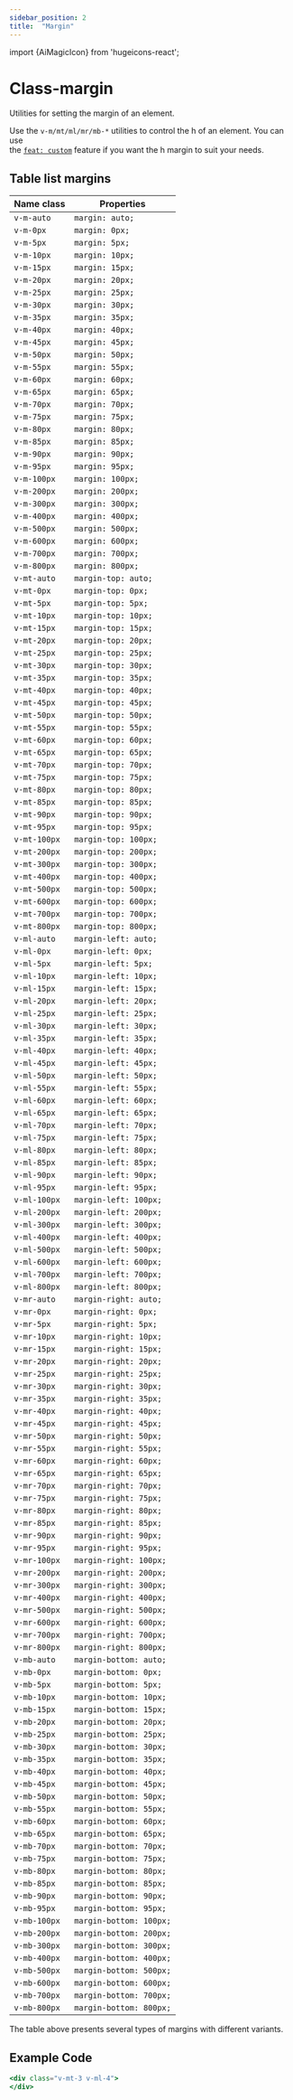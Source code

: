 ```yaml
---
sidebar_position: 2
title:  "Margin"
---
```


import {AiMagicIcon} from 'hugeicons-react';

# Class-margin <AiMagicIcon className='icon' />

Utilities for setting the margin of an element.

Use the `v-m/mt/ml/mr/mb-*` utilities to control the h of an element.
You can use <br /> the [`feat: custom`](/docs/Core-Features/V-custom.md) feature if you want the h margin to suit your needs.

## Table list margins

| Name class   | Properties   |
|------------------|------------------|
| `v-m-auto`       | `margin: auto;`  |
| `v-m-0px`        | `margin: 0px;`   |
| `v-m-5px`        | `margin: 5px;`   |
| `v-m-10px`       | `margin: 10px;`  |
| `v-m-15px`       | `margin: 15px;`  |
| `v-m-20px`       | `margin: 20px;`  |
| `v-m-25px`       | `margin: 25px;`  |
| `v-m-30px`       | `margin: 30px;`  |
| `v-m-35px`       | `margin: 35px;`  |
| `v-m-40px`       | `margin: 40px;`  |
| `v-m-45px`       | `margin: 45px;`  |
| `v-m-50px`       | `margin: 50px;`  |
| `v-m-55px`       | `margin: 55px;`  |
| `v-m-60px`       | `margin: 60px;`  |
| `v-m-65px`       | `margin: 65px;`  |
| `v-m-70px`       | `margin: 70px;`  |
| `v-m-75px`       | `margin: 75px;`  |
| `v-m-80px`       | `margin: 80px;`  |
| `v-m-85px`       | `margin: 85px;`  |
| `v-m-90px`       | `margin: 90px;`  |
| `v-m-95px`       | `margin: 95px;`  |
| `v-m-100px`      | `margin: 100px;` |
| `v-m-200px`      | `margin: 200px;` |
| `v-m-300px`      | `margin: 300px;` |
| `v-m-400px`      | `margin: 400px;` |
| `v-m-500px`      | `margin: 500px;` |
| `v-m-600px`      | `margin: 600px;` |
| `v-m-700px`      | `margin: 700px;` |
| `v-m-800px`      | `margin: 800px;` |
| `v-mt-auto`      | `margin-top: auto;` |
| `v-mt-0px`       | `margin-top: 0px;` |
| `v-mt-5px`       | `margin-top: 5px;` |
| `v-mt-10px`      | `margin-top: 10px;` |
| `v-mt-15px`      | `margin-top: 15px;` |
| `v-mt-20px`      | `margin-top: 20px;` |
| `v-mt-25px`      | `margin-top: 25px;` |
| `v-mt-30px`      | `margin-top: 30px;` |
| `v-mt-35px`      | `margin-top: 35px;` |
| `v-mt-40px`      | `margin-top: 40px;` |
| `v-mt-45px`      | `margin-top: 45px;` |
| `v-mt-50px`      | `margin-top: 50px;` |
| `v-mt-55px`      | `margin-top: 55px;` |
| `v-mt-60px`      | `margin-top: 60px;` |
| `v-mt-65px`      | `margin-top: 65px;` |
| `v-mt-70px`      | `margin-top: 70px;` |
| `v-mt-75px`      | `margin-top: 75px;` |
| `v-mt-80px`      | `margin-top: 80px;` |
| `v-mt-85px`      | `margin-top: 85px;` |
| `v-mt-90px`      | `margin-top: 90px;` |
| `v-mt-95px`      | `margin-top: 95px;` |
| `v-mt-100px`     | `margin-top: 100px;` |
| `v-mt-200px`     | `margin-top: 200px;` |
| `v-mt-300px`     | `margin-top: 300px;` |
| `v-mt-400px`     | `margin-top: 400px;` |
| `v-mt-500px`     | `margin-top: 500px;` |
| `v-mt-600px`     | `margin-top: 600px;` |
| `v-mt-700px`     | `margin-top: 700px;` |
| `v-mt-800px`     | `margin-top: 800px;` |
| `v-ml-auto`      | `margin-left: auto;` |
| `v-ml-0px`       | `margin-left: 0px;` |
| `v-ml-5px`       | `margin-left: 5px;` |
| `v-ml-10px`      | `margin-left: 10px;` |
| `v-ml-15px`      | `margin-left: 15px;` |
| `v-ml-20px`      | `margin-left: 20px;` |
| `v-ml-25px`      | `margin-left: 25px;` |
| `v-ml-30px`      | `margin-left: 30px;` |
| `v-ml-35px`      | `margin-left: 35px;` |
| `v-ml-40px`      | `margin-left: 40px;` |
| `v-ml-45px`      | `margin-left: 45px;` |
| `v-ml-50px`      | `margin-left: 50px;` |
| `v-ml-55px`      | `margin-left: 55px;` |
| `v-ml-60px`      | `margin-left: 60px;` |
| `v-ml-65px`      | `margin-left: 65px;` |
| `v-ml-70px`      | `margin-left: 70px;` |
| `v-ml-75px`      | `margin-left: 75px;` |
| `v-ml-80px`      | `margin-left: 80px;` |
| `v-ml-85px`      | `margin-left: 85px;` |
| `v-ml-90px`      | `margin-left: 90px;` |
| `v-ml-95px`      | `margin-left: 95px;` |
| `v-ml-100px`     | `margin-left: 100px;` |
| `v-ml-200px`     | `margin-left: 200px;` |
| `v-ml-300px`     | `margin-left: 300px;` |
| `v-ml-400px`     | `margin-left: 400px;` |
| `v-ml-500px`     | `margin-left: 500px;` |
| `v-ml-600px`     | `margin-left: 600px;` |
| `v-ml-700px`     | `margin-left: 700px;` |
| `v-ml-800px`     | `margin-left: 800px;` |
| `v-mr-auto`      | `margin-right: auto;` |
| `v-mr-0px`       | `margin-right: 0px;` |
| `v-mr-5px`       | `margin-right: 5px;` |
| `v-mr-10px`      | `margin-right: 10px;` |
| `v-mr-15px`      | `margin-right: 15px;` |
| `v-mr-20px`      | `margin-right: 20px;` |
| `v-mr-25px`      | `margin-right: 25px;` |
| `v-mr-30px`      | `margin-right: 30px;` |
| `v-mr-35px`      | `margin-right: 35px;` |
| `v-mr-40px`      | `margin-right: 40px;` |
| `v-mr-45px`      | `margin-right: 45px;` |
| `v-mr-50px`      | `margin-right: 50px;` |
| `v-mr-55px`      | `margin-right: 55px;` |
| `v-mr-60px`      | `margin-right: 60px;` |
| `v-mr-65px`      | `margin-right: 65px;` |
| `v-mr-70px`      | `margin-right: 70px;` |
| `v-mr-75px`      | `margin-right: 75px;` |
| `v-mr-80px`      | `margin-right: 80px;` |
| `v-mr-85px`      | `margin-right: 85px;` |
| `v-mr-90px`      | `margin-right: 90px;` |
| `v-mr-95px`      | `margin-right: 95px;` |
| `v-mr-100px`     | `margin-right: 100px;` |
| `v-mr-200px`     | `margin-right: 200px;` |
| `v-mr-300px`     | `margin-right: 300px;` |
| `v-mr-400px`     | `margin-right: 400px;` |
| `v-mr-500px`     | `margin-right: 500px;` |
| `v-mr-600px`     | `margin-right: 600px;` |
| `v-mr-700px`     | `margin-right: 700px;` |
| `v-mr-800px`     | `margin-right: 800px;` |
| `v-mb-auto`      | `margin-bottom: auto;` |
| `v-mb-0px`       | `margin-bottom: 0px;` |
| `v-mb-5px`       | `margin-bottom: 5px;` |
| `v-mb-10px`      | `margin-bottom: 10px;` |
| `v-mb-15px`      | `margin-bottom: 15px;` |
| `v-mb-20px`      | `margin-bottom: 20px;` |
| `v-mb-25px`      | `margin-bottom: 25px;` |
| `v-mb-30px`      | `margin-bottom: 30px;` |
| `v-mb-35px`      | `margin-bottom: 35px;` |
| `v-mb-40px`      | `margin-bottom: 40px;` |
| `v-mb-45px`      | `margin-bottom: 45px;` |
| `v-mb-50px`      | `margin-bottom: 50px;` |
| `v-mb-55px`      | `margin-bottom: 55px;` |
| `v-mb-60px`      | `margin-bottom: 60px;` |
| `v-mb-65px`      | `margin-bottom: 65px;` |
| `v-mb-70px`      | `margin-bottom: 70px;` |
| `v-mb-75px`      | `margin-bottom: 75px;` |
| `v-mb-80px`      | `margin-bottom: 80px;` |
| `v-mb-85px`      | `margin-bottom: 85px;` |
| `v-mb-90px`      | `margin-bottom: 90px;` |
| `v-mb-95px`      | `margin-bottom: 95px;` |
| `v-mb-100px`     | `margin-bottom: 100px;` |
| `v-mb-200px`     | `margin-bottom: 200px;` |
| `v-mb-300px`     | `margin-bottom: 300px;` |
| `v-mb-400px`     | `margin-bottom: 400px;` |
| `v-mb-500px`     | `margin-bottom: 500px;` |
| `v-mb-600px`     | `margin-bottom: 600px;` |
| `v-mb-700px`     | `margin-bottom: 700px;` |
| `v-mb-800px`     | `margin-bottom: 800px;` |

The table above presents several types of margins with different variants.

## Example Code
``` jsx title="h.html"	
<div class="v-mt-3 v-ml-4">
</div>
```